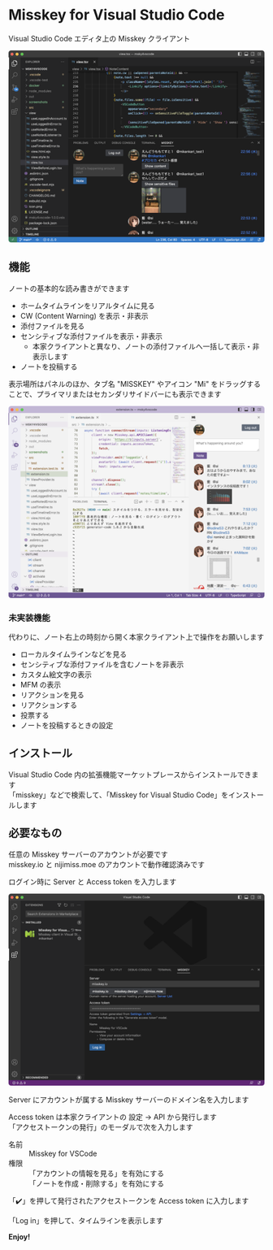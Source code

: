 # Misskey for Visual Studio Code

Visual Studio Code エディタ上の Misskey クライアント

![パネルにホームタイムラインを表示したスクリーンショット](screenshots/panel-dark.png)

## 機能

ノートの基本的な読み書きができます

- ホームタイムラインをリアルタイムに見る
- CW (Content Warning) を表示・非表示
- 添付ファイルを見る
- センシティブな添付ファイルを表示・非表示
    - 本家クライアントと異なり、ノートの添付ファイルへ一括して表示・非表示します
- ノートを投稿する

表示場所はパネルのほか、タブ名 "MISSKEY" やアイコン "Mi" をドラッグすることで、プライマリまたはセカンダリサイドバーにも表示できます

![セカンダリサイドバーに表示したスクリーンショット](screenshots/sidebar-light.png)

### 未実装機能

代わりに、ノート右上の時刻から開く本家クライアント上で操作をお願いします

- ローカルタイムラインなどを見る
- センシティブな添付ファイルを含むノートを非表示
- カスタム絵文字の表示
- MFM の表示
- リアクションを見る
- リアクションする
- 投票する
- ノートを投稿するときの設定

## インストール

Visual Studio Code 内の拡張機能マーケットプレースからインストールできます  
「misskey」などで検索して、「Misskey for Visual Studio Code」をインストールします

## 必要なもの

任意の Misskey サーバーのアカウントが必要です  
misskey.io と nijimiss.moe のアカウントで動作確認済みです

ログイン時に Server と Access token を入力します

![ログイン前のフォームを表示したスクリーンショット](screenshots/before-login.png)

Server にアカウントが属する Misskey サーバーのドメイン名を入力します

Access token は本家クライアントの 設定 -> API から発行します  
「アクセストークンの発行」のモーダルで次を入力します

<dl>
<dt>名前</dt>
<dd>Misskey for VSCode</dd>
<dt>権限</dt>
<dd>「アカウントの情報を見る」を有効にする</dd>
<dd>「ノートを作成・削除する」を有効にする</dd>
</dl>

「✔️」を押して発行されたアクセストークンを Access token に入力します

「Log in」を押して、タイムラインを表示します

**Enjoy!**
